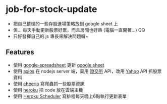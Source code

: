 # job-for-stock-update
* 把自己整理的一些存股進場策略放到 google sheet 上
* 但... 每天手動更新股票好累，而且房間也好熱 (電腦一直開著...) QQ
* 只好發揮自己的 js 專長來解決問題囉~

## Features
* 使用 [google-spreadsheet](https://www.npmjs.com/package/google-spreadsheet) 更新 [google sheet](https://docs.google.com/spreadsheets/)
* 使用 [axios](https://github.com/axios/axios) 在 nodejs server 端，棄用 [證交所](https://www.twse.com.tw/) API，改用 [Yahoo](https://tw.stock.yahoo.com/) API 抓股票資料
* 使用 [cheerio](https://www.npmjs.com/package/cheerio) 寫爬蟲抓一些股票資訊
* 使用 [heroku](https://www.heroku.com/) 把 code 放在雲端主機
* 使用 [Heroku Scheduler](https://devcenter.heroku.com/articles/scheduler) 寫排程每天晚上6點執行更新表單

